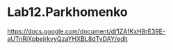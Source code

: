 # Lab12.Parkhomenko
https://docs.google.com/document/d/1ZAfKxH8rE39E-aUTnRiXpbejrkvyQzaYHXBL8dTyDAY/edit
